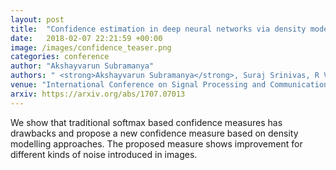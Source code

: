 ```yaml
---
layout: post
title:  "Confidence estimation in deep neural networks via density modelling"
date:   2018-02-07 22:21:59 +00:00
image: /images/confidence_teaser.png
categories: conference
author: "Akshayvarun Subramanya"
authors: " <strong>Akshayvarun Subramanya</strong>, Suraj Srinivas, R Venkatesh Babu"
venue: "International Conference on Signal Processing and Communications (SPCOM)"
arxiv: https://arxiv.org/abs/1707.07013
---
```


We show that traditional softmax based confidence measures has drawbacks and propose a new confidence measure based on density modelling approaches. The proposed measure shows improvement for different kinds of noise introduced in images.
